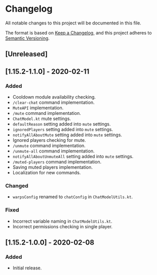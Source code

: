 # Changelog
All notable changes to this project will be documented in this file.

The format is based on [Keep a Changelog](https://keepachangelog.com/en/1.0.0/),
and this project adheres to [Semantic Versioning](https://semver.org/spec/v2.0.0.html).

## [Unreleased]

## [1.15.2-1.1.0] - 2020-02-11

### Added
- Cooldown module availability checking.
- `/clear-chat` command implementation. 
- `MuteAPI` implementation.
- `/mute` command implementation.
- `ChatModel.kt` mute settings.
- `defaultReason` setting added into `mute` settings.
- `ignoredPlayers` setting added into `mute` settings.
- `notifyAllAboutMute` setting added into `mute` settings.
- Ignored players checking for mute.
- `/unmute` command implementation.
- `/unmute-all` command implementation.
- `notifyAllAboutUnmuteAll` setting added into `mute` settings.
- `/muted-players` command implementation.
- Saving muted players implementation.
- Localization for new commands.

### Changed
- `warpsConfig` renamed to `chatConfig` in `ChatModelUtils.kt`.

### Fixed
- Incorrect variable naming in `ChatModelUtils.kt`.
- Incorrect permissions checking in single player.

## [1.15.2-1.0.0] - 2020-02-08

### Added
- Initial release.
